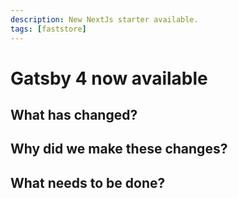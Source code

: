 ```yaml
---
description: New NextJs starter available.
tags: [faststore]
---
```


# Gatsby 4 now available



## What has changed?



## Why did we make these changes?



## What needs to be done?

